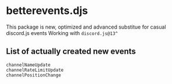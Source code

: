 # betterevents.djs
This package is new, optimized and advanced substitue for casual discord.js events
Working with  `discord.js@13^`


## List of actually created new events

```
channelNameUpdate
channelRateLimitUpdate
channelPositionChange
```